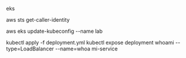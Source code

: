 eks


aws sts get-caller-identity

aws eks update-kubeconfig --name lab

kubectl apply -f deployment.yml
kubectl expose deployment whoami --type=LoadBalancer --name=whoa mi-service
